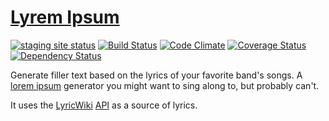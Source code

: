 [Lyrem Ipsum](http://lyrem-ipsum.com)
=====================================

[![staging site status](https://codeship.com/projects/139410e0-5a68-0132-efa6-46545b4ba6c4/status)](https://codeship.com/projects/50372)
[![Build Status](https://travis-ci.org/alxndr/lyrem-ipsum.png?branch=master)](https://travis-ci.org/alxndr/lyrem-ipsum)
[![Code Climate](https://codeclimate.com/github/alxndr/lyrem-ipsum.png)](https://codeclimate.com/github/alxndr/lyrem-ipsum)
[![Coverage Status](https://coveralls.io/repos/alxndr/lyrem-ipsum/badge.png)](https://coveralls.io/r/alxndr/lyrem-ipsum)
[![Dependency Status](https://gemnasium.com/alxndr/lyrem-ipsum.png)](https://gemnasium.com/alxndr/lyrem-ipsum)

Generate filler text based on the lyrics of your favorite band's songs. A [lorem ipsum](http://en.wikipedia.org/wiki/Lorem_ipsum "Wikipedia: 'lorem ipsum'") generator you might want to sing along to, but probably can't.

It uses the [LyricWiki](http://lyrics.wikia.com/Lyrics_Wiki "LyricWiki") [API](http://api.wikia.com/wiki/LyricWiki_API "LyricWiki's API") as a source of lyrics.

